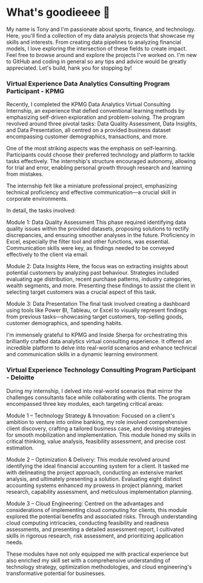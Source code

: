 # What's goodieeee 👋
My name is Tony and I'm passionate about sports, finance, and technology. Here, you'll find a collection of my data analysis projects that showcase my skills and interests. From creating data pipelines to analyzing financial models, I love exploring the intersection of these fields to create impact. Feel free to browse around and explore the projects I've worked on. I'm new to GitHub and coding in general so any tips and advice would be greatly appreciated. Let's build, hank you for stopping by!

### Virtual Experience Data Analytics Consulting Program Participant - KPMG
Recently, I completed the KPMG Data Analytics Virtual Consulting Internship, an experience that defied conventional learning methods by emphasizing self-driven exploration and problem-solving. The program revolved around three pivotal tasks: Data Quality Assessment, Data Insights, and Data Presentation, all centred on a provided business dataset encompassing customer demographics, transactions, and more.

One of the most striking aspects was the emphasis on self-learning. Participants could choose their preferred technology and platform to tackle tasks effectively. The internship's structure encouraged autonomy, allowing for trial and error, enabling personal growth through research and learning from mistakes.

The internship felt like a miniature professional project, emphasizing technical proficiency and effective communication—a crucial skill in corporate environments.

In detail, the tasks involved:

Module 1: Data Quality Assessment
This phase required identifying data quality issues within the provided datasets, proposing solutions to rectify discrepancies, and ensuring smoother analyses in the future. Proficiency in Excel, especially the filter tool and other functions, was essential. Communication skills were key, as findings needed to be conveyed effectively to the client via email.

Module 2: Data Insights
Here, the focus was on extracting insights about potential customers by analyzing past behaviour. Strategies included evaluating age distribution, recent purchase patterns, industry categories, wealth segments, and more. Presenting these findings to assist the client in selecting target customers was a crucial aspect of this task.

Module 3: Data Presentation
The final task involved creating a dashboard using tools like Power BI, Tableau, or Excel to visually represent findings from previous tasks—showcasing target customers, top-selling goods, customer demographics, and spending habits.

I'm immensely grateful to KPMG and Inside Sherpa for orchestrating this brilliantly crafted data analytics virtual consulting experience. It offered an incredible platform to delve into real-world scenarios and enhance technical and communication skills in a dynamic learning environment.

### Virtual Experience Technology Consulting Program Participant -  Deloitte
During my internship, I delved into real-world scenarios that mirror the challenges consultants face while collaborating with clients. The program encompassed three key modules, each targeting critical areas:

Module 1 – Technology Strategy & Innovation:
Focused on a client's ambition to venture into online banking, my role involved comprehensive client discovery, crafting a tailored business case, and devising strategies for smooth mobilization and implementation. This module honed my skills in critical thinking, value analysis, feasibility assessment, and precise cost estimation.

Module 2 – Optimization & Delivery:
This module revolved around identifying the ideal financial accounting system for a client. It tasked me with delineating the project approach, conducting an extensive market analysis, and ultimately presenting a solution. Evaluating eight distinct accounting systems enhanced my prowess in project planning, market research, capability assessment, and meticulous implementation planning.

Module 3 – Cloud Engineering:
Centred on the advantages and considerations of implementing cloud computing for clients, this module explored the potential benefits and associated risks. Through understanding cloud computing intricacies, conducting feasibility and readiness assessments, and presenting a detailed assessment report, I cultivated skills in rigorous research, risk assessment, and prioritizing application needs.

These modules have not only equipped me with practical experience but also enriched my skill set with a comprehensive understanding of technology strategy, optimization methodologies, and cloud engineering's transformative potential for businesses.
